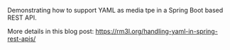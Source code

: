 Demonstrating how to support YAML as media tpe in a Spring Boot based REST API.

More details in this blog post: https://rm3l.org/handling-yaml-in-spring-rest-apis/
